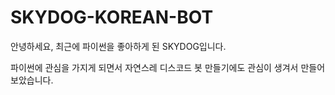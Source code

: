 # SKYDOG-KOREAN-BOT

안녕하세요, 최근에 파이썬을 좋아하게 된 SKYDOG입니다.

파이썬에 관심을 가지게 되면서 자연스레 디스코드 봇 만들기에도 관심이 생겨서 만들어보았습니다.
